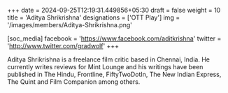 +++
date = 2024-09-25T12:19:31.449856+05:30
draft = false
weight = 10
title = 'Aditya Shrikrishna'
designations = ['OTT Play']
img = '/images/members/Aditya-Shrikrishna.png'

[soc_media]
facebook = 'https://www.facebook.com/aditkrishna'
twitter = 'http://www.twitter.com/gradwolf'
+++

Aditya Shrikrishna is a freelance film critic based in Chennai, India. He currently writes reviews for Mint Lounge and his writings have been published in The Hindu, Frontline, FiftyTwoDotIn, The New Indian Express, The Quint and Film Companion among others.
